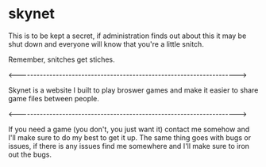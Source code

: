 # skynet
This is to be kept a secret, if administration finds out about this it may be shut down and everyone will know that you're a little snitch.

Remember, snitches get stiches. 

<--------------------------------------------------------------------->

Skynet is a website I built to play broswer games and make it easier to share game files between people. 

<--------------------------------------------------------------------->

If you need a game (you don't, you just want it) contact me somehow and I'll make sure to do my best to get it up. 
The same thing goes with bugs or issues, if there is any issues find me somewhere and I'll make sure to iron out the bugs. 
